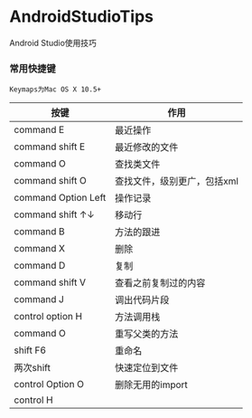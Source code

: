 # AndroidStudioTips
Android Studio使用技巧

### 常用快捷键

`Keymaps为Mac OS X 10.5+`


按键  | 作用
------------- | -------------
command  E | 最近操作
command shift E  | 最近修改的文件
command  O  | 查找类文件
command shift O  | 查找文件，级别更广，包括xml
command Option Left | 操作记录
command shift ↑↓ | 移动行
command B  | 方法的跟进
command X  | 删除
command D  | 复制
command shift V  | 查看之前复制过的内容
command J  | 调出代码片段
control option H  | 方法调用栈
command O  | 重写父类的方法
shift F6   | 重命名
两次shift  | 快速定位到文件
control Option O | 删除无用的import
control H | 




